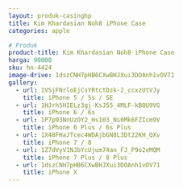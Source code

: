 ```yaml
---
layout: produk-casinghp
title: Kim Khardasian Noh8 iPhone Case
categories: apple

# Produk
product-title: Kim Khardasian Noh8 iPhone Case
harga: 90000
sku: hn-4424
image-drive: 1dszCNH7pHB6CXwBHJXui3DOAnh1vOV71
gallery:
  - url: 1VSjFNrloEjCsYRtctDzk-2_ccxzUtVJy
    title: iPhone 5 / 5s / SE
  - url: 1HJrh5HIELz3gj-KsJ55_4MLF-kB0U9VG
    title: iPhone 6 / 6s
  - url: 1P7p93NnUzOY2_Hs103_Ns0Mk6FZIcm9V
    title: iPhone 6 Plus / 6s Plus
  - url: 1X48FHaJTcec4WDAjbGN8L3Dt22KH_QXv
    title: iPhone 7 / 8
  - url: 1Z7dVyV1NJbYcUjum74an_FJ_P9o2eMQM
    title: iPhone 7 Plus / 8 Plus
  - url: 1dszCNH7pHB6CXwBHJXui3DOAnh1vOV71
    title: iPhone X
---
```

